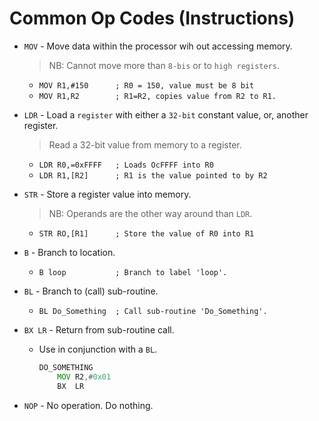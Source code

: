 # Common Op Codes (Instructions)

* `MOV` - Move data within the processor wih out accessing memory. 

    > NB: Cannot move more than `8-bis` or to `high registers`. 

    * `MOV R1,#150      ; R0 = 150, value must be 8 bit`
    * `MOV R1,R2        ; R1=R2, copies value from R2 to R1.`

* `LDR` - Load a `register` with either a `32-bit` constant value, or, another register.

    > Read a 32-bit value from memory to a register.

    * `LDR R0,=0xFFFF   ; Loads OcFFFF into R0`
    * `LDR R1,[R2]      ; R1 is the value pointed to by R2`

* `STR` - Store a register value into memory.

    > NB: Operands are the other way around than `LDR`.

    * `STR RO,[R1]      ; Store the value of R0 into R1`

* `B` - Branch to location.

    * `B loop           ; Branch to label 'loop'.`

* `BL` - Branch to (call) sub-routine.

    * `BL Do_Something  ; Call sub-routine 'Do_Something'.`

* `BX LR` - Return from sub-routine call.

    * Use in conjunction with a `BL`.

        ```asm
        DO_SOMETHING
            MOV R2,#0x01
            BX  LR
        ```

* `NOP` - No operation. Do nothing.
